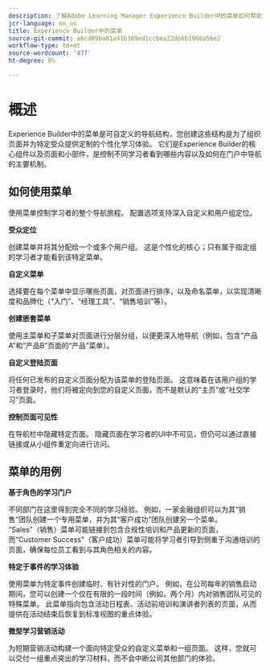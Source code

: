 ```yaml
---
description: 了解Adobe Learning Manager Experience Builder中的菜单如何帮助您在学习门户中组织导航。 创建和自定义菜单项，将其链接到页面或外部资源，并为不同用户组定制菜单结构，以提供无缝的品牌化学习体验。
jcr-language: en_us
title: Experience Builder中的菜单
source-git-commit: a6cd09ba81a41b389ed1ccbea22db6b1966a56e2
workflow-type: tm+mt
source-wordcount: '477'
ht-degree: 0%

---
```



# 概述

Experience Builder中的菜单是可自定义的导航结构，您创建这些结构是为了组织页面并为特定受众提供定制的个性化学习体验。 它们是Experience Builder的核心组件以及页面和小部件，是控制不同学习者看到哪些内容以及如何在门户中导航的主要机制。

## 如何使用菜单

使用菜单控制学习者的整个导航旅程。 配置选项支持深入自定义和用户组定位。

**受众定位**

创建菜单并将其分配给一个或多个用户组。 这是个性化的核心；只有属于指定组的学习者才能看到该特定菜单。

**自定义菜单**

选择要在每个菜单中显示哪些页面，对页面进行排序，以及命名菜单，以实现清晰度和品牌化（“入门”、“经理工具”、“销售培训”等）。

**创建嵌套菜单**

使用主菜单和子菜单对页面进行分层分组，以便更深入地导航（例如，包含“产品A”和“产品B”页面的“产品”菜单）。

**自定义登陆页面**

将任何已发布的自定义页面分配为该菜单的登陆页面。 这意味着在该用户组的学习者登录时，他们将被定向到您的自定义页面，而不是默认的“主页”或“社交学习”页面。

**控制页面可见性**

在导航栏中隐藏特定页面。 隐藏页面在学习者的UI中不可见，但仍可以通过直接链接或从小组件重定向进行访问。

## 菜单的用例

**基于角色的学习门户**

不同部门在这里得到完全不同的学习经验。 例如，一家金融组织可以为其“销售”团队创建一个专用菜单，并为其“客户成功”团队创建另一个菜单。 “Sales”（销售）菜单可能链接到包含合规性培训和产品更新的页面，而“Customer Success”（客户成功）菜单可能将学习者引导到侧重于沟通培训的页面，确保每位员工看到与其角色相关的内容。

**特定于事件的学习体验**

使用菜单为特定事件创建临时、有针对性的门户。 例如，在公司每年的销售启动期间，您可以创建一个仅在有限的一段时间（例如，两个月）内对销售团队可见的特殊菜单。 此菜单指向包含活动日程表、活动前培训和演讲者列表的页面，从而提供在活动结束后恢复到标准视图的重点体验。

**微型学习营销活动**

为短期营销活动构建一个面向特定受众的自定义菜单和一组页面。 这样，您就可以交付一组重点突出的学习材料，而不会中断公司其他部门的体验。
